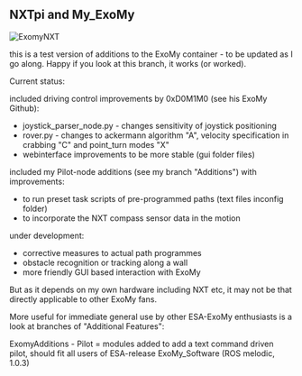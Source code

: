 ## NXTpi and My_ExoMy

![ExomyNXT](https://github.com/pebe-espana/NXTpi/blob/ExoMy/My%20ExoMy_NXT/some%20documentation/ExomyNXT.jpg)

this is a test version of additions to the ExoMy container - to be updated as I go along.
Happy if you look at this branch, it works (or worked).

Current status:

included driving control improvements by 0xD0M1M0 (see his ExoMy Github):
- joystick_parser_node.py - changes sensitivity of joystick positioning
- rover.py - changes to ackermann algorithm "A", velocity specification in crabbing "C" and point_turn modes "X"
- webinterface improvements to be more stable (gui folder files)

included my Pilot-node additions (see my branch "Additions") with improvements:
- to run preset task scripts of pre-programmed paths (text files inconfig folder) 
- to incorporate the NXT compass sensor data in the motion

under development:
- corrective measures to actual path programmes
- obstacle recognition or tracking along a wall
- more friendly GUI based interaction with ExoMy 

But as it depends on my own hardware including NXT etc, it may not be that directly applicable to other ExoMy fans.

More useful for immediate general use by other ESA-ExoMy enthusiasts is a look at branches of "Additional Features":

ExomyAdditions - Pilot = modules added to add a text command driven pilot, should fit all users of ESA-release ExoMy_Software (ROS melodic, 1.0.3)



